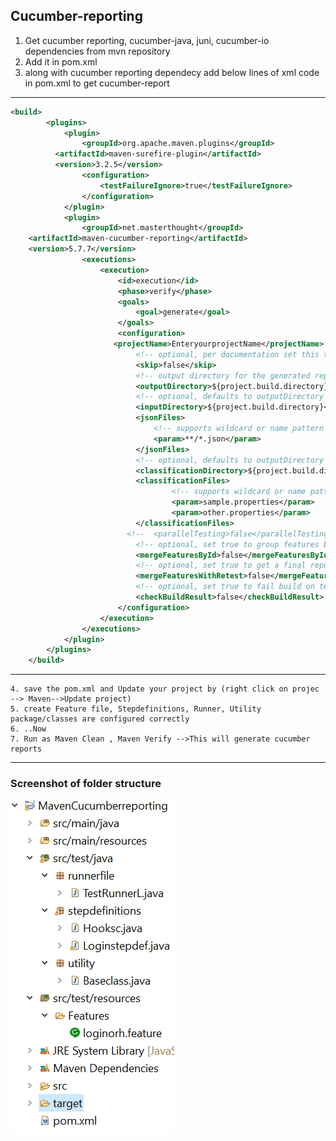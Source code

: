 ## Cucumber-reporting
1. Get cucumber reporting, cucumber-java, juni, cucumber-io dependencies from mvn repository
2. Add it in pom.xml
3. along with cucumber reporting dependecy add below lines of xml code in pom.xml to get cucumber-report
***
```xml
<build>
        <plugins>
            <plugin>
                <groupId>org.apache.maven.plugins</groupId>
          <artifactId>maven-surefire-plugin</artifactId>
          <version>3.2.5</version>
                <configuration>
                    <testFailureIgnore>true</testFailureIgnore>
                </configuration>
            </plugin>
            <plugin>
                <groupId>net.masterthought</groupId>
    <artifactId>maven-cucumber-reporting</artifactId>
    <version>5.7.7</version>
                <executions>
                    <execution>
                        <id>execution</id>
                        <phase>verify</phase>
                        <goals>
                            <goal>generate</goal>
                        </goals>
                        <configuration>
                       <projectName>EnteryourprojectName</projectName>
                            <!-- optional, per documentation set this to "true" to bypass generation of Cucumber Reports entirely, defaults to false if not specified -->
                            <skip>false</skip>
                            <!-- output directory for the generated report -->
                            <outputDirectory>${project.build.directory}</outputDirectory>
                            <!-- optional, defaults to outputDirectory if not specified -->
                            <inputDirectory>${project.build.directory}</inputDirectory>
                            <jsonFiles>
                                <!-- supports wildcard or name pattern -->
                                <param>**/*.json</param>
                            </jsonFiles>
                            <!-- optional, defaults to outputDirectory if not specified -->
                            <classificationDirectory>${project.build.directory}</classificationDirectory>
                            <classificationFiles>
                                    <!-- supports wildcard or name pattern -->
                                    <param>sample.properties</param>
                                    <param>other.properties</param>
                            </classificationFiles>
                          <!--  <parallelTesting>false</parallelTesting>--> 
                            <!-- optional, set true to group features by its Ids -->
                            <mergeFeaturesById>false</mergeFeaturesById>
                            <!-- optional, set true to get a final report with latest results of the same test from different test runs -->
                            <mergeFeaturesWithRetest>false</mergeFeaturesWithRetest>
                            <!-- optional, set true to fail build on test failures -->
                            <checkBuildResult>false</checkBuildResult>
                        </configuration>
                    </execution>
                </executions>
            </plugin>
        </plugins>
    </build>
```
***
    4. save the pom.xml and Update your project by (right click on projec --> Maven-->Update project)
    5. create Feature file, Stepdefinitions, Runner, Utility package/classes are configured correctly
    6. ..Now 
    7. Run as Maven Clean , Maven Verify -->This will generate cucumber reports
***
### Screenshot of folder structure
![Image text](https://github.com/sannithreddy07/Mavencucumberreporting/blob/master/mavencucumber.PNG)
  
